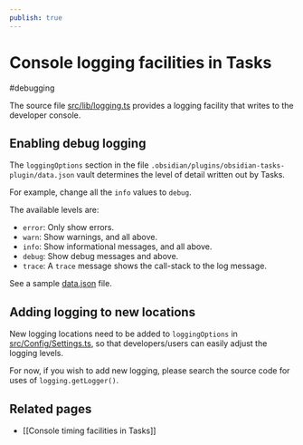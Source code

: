 ```yaml
---
publish: true
---
```


# Console logging facilities in Tasks

<span class="related-pages">#debugging</span>

The source file [src/lib/logging.ts](https://github.com/obsidian-tasks-group/obsidian-tasks/blob/main/src/lib/logging.ts) provides a logging facility that writes to the developer console.

## Enabling debug logging

The `loggingOptions` section in the file `.obsidian/plugins/obsidian-tasks-plugin/data.json` vault determines the level of detail written out by Tasks.

For example, change all the `info` values to `debug`.

The available levels are:

- `error`: Only show errors.
- `warn`: Show warnings, and all above.
- `info`: Show informational messages, and all above.
- `debug`: Show debug messages and above.
- `trace`: A `trace` message shows the call-stack to the log message.

See a sample [data.json](https://github.com/obsidian-tasks-group/obsidian-tasks/blob/main/resources/sample_vaults/Tasks-Demo/.obsidian/plugins/obsidian-tasks-plugin/data.json) file.

## Adding logging to new locations

New logging locations need to be added to `loggingOptions` in [src/Config/Settings.ts](https://github.com/obsidian-tasks-group/obsidian-tasks/blob/main/src/Config/Settings.ts), so that developers/users can easily adjust the logging levels.

For now, if you wish to add new logging, please search the source code for uses of `logging.getLogger()`.

## Related pages

- [[Console timing facilities in Tasks]]
